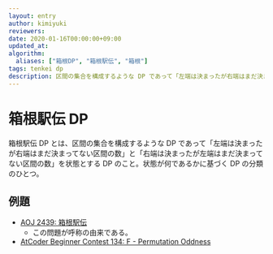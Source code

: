 ```yaml
---
layout: entry
author: kimiyuki
reviewers:
date: 2020-01-16T00:00:00+09:00
updated_at:
algorithm:
  aliases: ["箱根DP", "箱根駅伝", "箱根"]
tags: tenkei dp
description: 区間の集合を構成するような DP であって「左端は決まったが右端はまだ決まってない区間の数」と「右端は決まったが左端はまだ決まってない区間の数」を状態とする DP のこと。
---
```


# 箱根駅伝 DP

箱根駅伝 DP とは、区間の集合を構成するような DP であって「左端は決まったが右端はまだ決まってない区間の数」と「右端は決まったが左端はまだ決まってない区間の数」を状態とする DP のこと。状態が何であるかに基づく DP の分類のひとつ。

## 例題

-   [AOJ 2439: 箱根駅伝](http://judge.u-aizu.ac.jp/onlinejudge/description.jsp?id=2439)
    -   この問題が呼称の由来である。
-   [AtCoder Beginner Contest 134: F - Permutation Oddness](https://atcoder.jp/contests/abc134/tasks/abc134_f)
